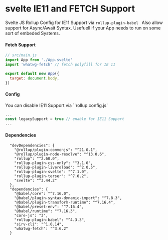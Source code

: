 # svelte IE11  and FETCH Support

Svelte JS Rollup Config for IE11 Support via `rollup-plugin-babel `
Also allow support for Async/Await Syntax. Usefuell if your App needs to run on some sort of embeded Systems.

#### Fetch Support

```js
// src/main.js
import App from './App.svelte'
import 'whatwg-fetch' // fetch polyfill for IE 11

export default new App({
  target: document.body,
})
```

#### Config

You can disable IE11 Support via ``rollup.config.js`

```js
...
const legacySupport = true // enable for IE11 Support
...
```

#### Dependencies

```
  "devDependencies": {
    "@rollup/plugin-commonjs": "^21.0.1",
    "@rollup/plugin-node-resolve": "^13.0.6",
    "rollup": "^2.60.0",
    "rollup-plugin-css-only": "^3.1.0",
    "rollup-plugin-livereload": "^2.0.5",
    "rollup-plugin-svelte": "^7.1.0",
    "rollup-plugin-terser": "^7.0.2",
    "svelte": "^3.44.2"
  },
  "dependencies": {
    "@babel/core": "^7.16.0",
    "@babel/plugin-syntax-dynamic-import": "^7.8.3",
    "@babel/plugin-transform-runtime": "^7.16.4",
    "@babel/preset-env": "^7.16.4",
    "@babel/runtime": "^7.16.3",
    "core-js": "3",
    "rollup-plugin-babel": "^4.3.3",
    "sirv-cli": "^1.0.14",
    "whatwg-fetch": "^3.6.2"
  }
```
